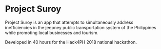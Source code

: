 # Project Suroy

Project Suroy is an app that attempts to simultaneously address inefficiencies in the jeepney public transportation system of the Philippines while promoting local businesses and tourism.

Developed in 40 hours for the Hack4PH 2018 national hackathon.
